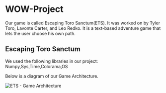 # WOW-Project
Our game is called Escaping Toro Sanctum(ETS). It was worked on by Tyler Toro, Lavonte Carter, and Leo Redko.
It is a text-based adventure game that lets the user choose his own path. 



 



## Escaping Toro Sanctum 
We used the following libraries in our project: Numpy,Sys,Time,Colorama,OS


Below is a diagram of our Game Architecture. 

![ETS - Game Architecture](https://user-images.githubusercontent.com/78003415/115936886-744fbe00-a464-11eb-9387-94eed2140ec6.png)
